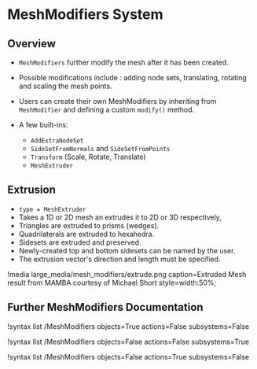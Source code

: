 <!-- MOOSE Documentation Stub: Remove this when content is added. -->

# MeshModifiers System

## Overview

- `MeshModifiers` further modify the mesh after it has been created.
- Possible modifications include : adding node sets, translating, rotating and scaling the mesh points.
- Users can create their own MeshModifiers by inheriting from `MeshModifier` and defining a custom `modify()` method.
- A few built-ins:

  - `AddExtraNodeSet`
  - `SideSetFromNormals` and `SideSetFromPoints`
  - `Transform` (Scale, Rotate, Translate)
  - `MeshExtruder`

## Extrusion

- `type = MeshExtruder`
- Takes a 1D or 2D mesh an extrudes it to 2D or 3D respectively,
- Triangles are extruded to prisms (wedges).
- Quadrilaterals are extruded to hexahedra.
- Sidesets are extruded and preserved.
- Newly-created top and bottom sidesets can be named by the user.
- The extrusion vector's direction and length must be specified.

!media large_media/mesh_modifiers/extrude.png
       caption=Extruded Mesh result from MAMBA courtesy of Michael Short
       style=width:50%;

## Further MeshModifiers Documentation

!syntax list /MeshModifiers objects=True actions=False subsystems=False

!syntax list /MeshModifiers objects=False actions=False subsystems=True

!syntax list /MeshModifiers objects=False actions=True subsystems=False

